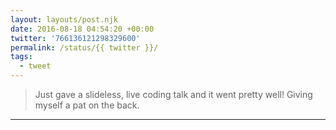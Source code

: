 ```yaml
---
layout: layouts/post.njk
date: 2016-08-18 04:54:20 +00:00
twitter: '766136121298329600'
permalink: /status/{{ twitter }}/
tags: 
  - tweet
---
```


> Just gave a slideless, live coding talk and it went pretty well! Giving myself a pat on the back.

---
